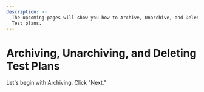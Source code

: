 ```yaml
---
description: >-
  The upcoming pages will show you how to Archive, Unarchive, and Delete your
  Test plans.
---
```


# Archiving, Unarchiving, and Deleting Test Plans

Let's begin with Archiving. Click "Next."&#x20;
